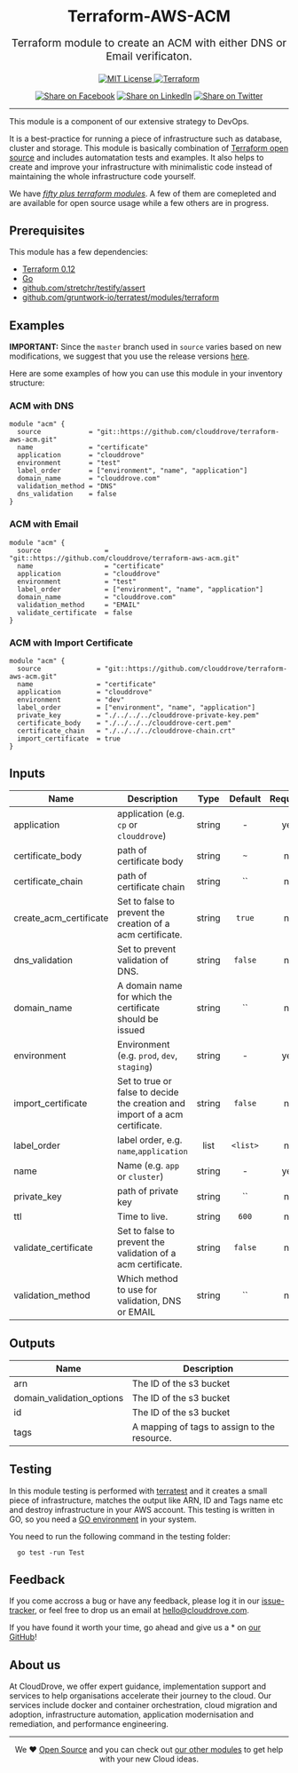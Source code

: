 <!-- This file was automatically generated by the `geine`. Make all changes to `README.yaml` and run `make readme` to rebuild this file. -->

<h1 align="center">
    Terraform-AWS-ACM
</h1>
<p align="center" style="font-size: 1.2rem;"> Terraform module to create an ACM with either DNS or Email verificaton. </p>

<p align="center">
    <a href="LICENSE.md">
      <img src="https://img.shields.io/badge/License-MIT-blue.svg" alt="MIT License">
    </a>
    <a href="https://www.terraform.io">
      <img src="https://img.shields.io/badge/Terraform-v0.12-green" alt="Terraform">
    </a>
</p>
<p align="center">
    <a href="https://facebook.com/sharer/sharer.php?u=https://github.com/clouddrove/terraform-aws-acm"><img title="Share on Facebook" src="https://docs.cloudposse.com/images/ionicons/social-facebook-outline-2.0.1-16x16-999999.svg" /></a>
    <a href="https://www.linkedin.com/shareArticle?mini=true&title=terraform-aws-acm&url=https://github.com/clouddrove/terraform-aws-acm"><img title="Share on LinkedIn" src="https://docs.cloudposse.com/images/ionicons/social-linkedin-outline-2.0.1-16x16-999999.svg" /></a>
    <a href="https://twitter.com/intent/tweet/?text=terraform-aws-acm&url=https://github.com/clouddrove/terraform-aws-acm"><img title="Share on Twitter" src="https://docs.cloudposse.com/images/ionicons/social-twitter-outline-2.0.1-16x16-999999.svg" /></a>
</p>
<hr />


This module is a component of our extensive strategy to DevOps.

It is a best-practice for running a piece of infrastructure such as database, cluster and storage. This module is basically combination of [Terraform open source](https://www.terraform.io/) and includes automatation tests and examples. It also helps to create and improve your infrastructure with minimalistic code instead of maintaining the whole infrastructure code yourself.

We have [*fifty plus terraform modules*][terraform_modules]. A few of them are comepleted and are available for open source usage while a few others are in progress.

## Prerequisites

This module has a few dependencies: 

- [Terraform 0.12](https://learn.hashicorp.com/terraform/getting-started/install.html)
- [Go](https://golang.org/doc/install)
- [github.com/stretchr/testify/assert](https://github.com/stretchr/testify)
- [github.com/gruntwork-io/terratest/modules/terraform](https://github.com/gruntwork-io/terratest)

## Examples


**IMPORTANT:** Since the `master` branch used in `source` varies based on new modifications, we suggest that you use the release versions [here](https://github.com/clouddrove/terraform-aws-acm/releases).

Here are some examples of how you can use this module in your inventory structure:
### ACM with DNS
```hcl
module "acm" {
  source            = "git::https://github.com/clouddrove/terraform-aws-acm.git"
  name              = "certificate"
  application       = "clouddrove"
  environment       = "test"
  label_order       = ["environment", "name", "application"]
  domain_name       = "clouddrove.com"
  validation_method = "DNS"
  dns_validation    = false
}
```

### ACM with Email
```hcl
module "acm" {
  source                = "git::https://github.com/clouddrove/terraform-aws-acm.git"
  name                  = "certificate"
  application           = "clouddrove"
  environment           = "test"
  label_order           = ["environment", "name", "application"]
  domain_name           = "clouddrove.com"
  validation_method     = "EMAIL"
  validate_certificate  = false
}
```

### ACM with Import Certificate
```hcl
module "acm" {
  source              = "git::https://github.com/clouddrove/terraform-aws-acm.git"
  name                = "certificate"
  application         = "clouddrove"
  environment         = "dev"
  label_order         = ["environment", "name", "application"]
  private_key         = "./../../../clouddrove-private-key.pem"
  certificate_body    = "./../../../clouddrove-cert.pem"
  certificate_chain   = "./../../../clouddrove-chain.crt"
  import_certificate  = true
}
```

## Inputs

| Name | Description | Type | Default | Required |
|------|-------------|:----:|:-----:|:-----:|
| application | application (e.g. `cp` or `clouddrove`) | string | - | yes |
| certificate_body | path of certificate body | string | `~` | no |
| certificate_chain | path of certificate chain | string | `` | no |
| create_acm_certificate | Set to false to prevent the creation of a acm certificate. | string | `true` | no |
| dns_validation | Set to prevent validation of DNS. | string | `false` | no |
| domain_name | A domain name for which the certificate should be issued | string | `` | no |
| environment | Environment (e.g. `prod`, `dev`, `staging`) | string | - | yes |
| import_certificate | Set to true or false to decide the creation and import of a acm certificate. | string | `false` | no |
| label_order | label order, e.g. `name`,`application` | list | `<list>` | no |
| name | Name  (e.g. `app` or `cluster`) | string | - | yes |
| private_key | path of private key | string | `` | no |
| ttl | Time to live. | string | `600` | no |
| validate_certificate | Set to false to prevent the validation of a acm certificate. | string | `false` | no |
| validation_method | Which method to use for validation, DNS or EMAIL | string | `` | no |

## Outputs

| Name | Description |
|------|-------------|
| arn | The ID of the s3 bucket |
| domain_validation_options | The ID of the s3 bucket |
| id | The ID of the s3 bucket |
| tags | A mapping of tags to assign to the resource. |

## Testing

In this module testing is performed with [terratest](https://github.com/gruntwork-io/terratest) and it creates a small piece of infrastructure, matches the output like ARN, ID and Tags name etc and destroy infrastructure in your AWS account. This testing is written in GO, so you need a [GO environment](https://golang.org/doc/install) in your system. 

You need to run the following command in the testing folder:
```hcl
  go test -run Test
```

## Feedback

If you come accross a bug or have any feedback, please log it in our [issue-tracker](https://github.com/clouddrove/terraform-aws-acm/issues), or feel free to drop us an email at [hello@clouddrove.com](mailto:hello@clouddrove.com).

If you have found it worth your time, go ahead and give us a * on [our GitHub](https://github.com/clouddrove/terraform-aws-acm)!

## About us

At CloudDrove, we offer expert guidance, implementation support and services to help organisations accelerate their journey to the cloud. Our services include docker and container orchestration, cloud migration and adoption, infrastructure automation, application modernisation and remediation, and performance engineering.
<hr />
<p align="center">We ❤️  <a href="https://github.com/clouddrove">Open Source</a> and you can check out <a href="https://github.com/clouddrove">our other modules</a> to get help with your new Cloud ideas.</p>


  [logo]: https://clouddrove.com/media/images/logo.png
  [website]: https://clouddrove.com
  [github]: https://github.com/clouddrove
  [linkedin]: https://cpco.io/linkedin
  [twitter]: https://twitter.com/clouddrove/
  [email]: https://clouddrove.com/contact-us.html
  [we_love_open_source]: https://github.com/clouddrove
  [terraform_modules]: https://github.com/clouddrove?utf8=%E2%9C%93&q=terraform-&type=&language=
  [share_twitter]: https://twitter.com/intent/tweet/?text=terraform-aws-acm&url=https://github.com/clouddrove/terraform-aws-acm
  [share_linkedin]: https://www.linkedin.com/shareArticle?mini=true&title=terraform-aws-acm&url=https://github.com/clouddrove/terraform-aws-acm
  [share_facebook]: https://facebook.com/sharer/sharer.php?u=https://github.com/clouddrove/terraform-aws-acm
